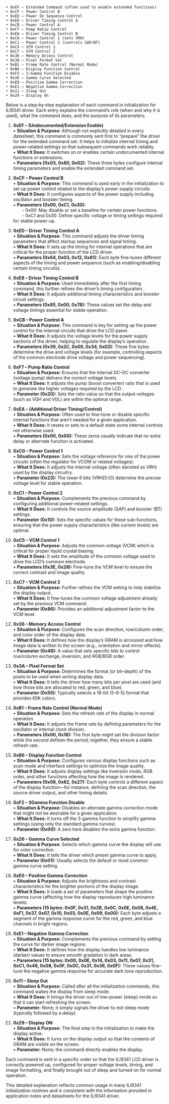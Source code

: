 ```
• 0xEF – Extended Command (often used to enable extended functions)
• 0xCF – Power Control B
• 0xED – Power On Sequence Control
• 0xE8 – Driver Timing Control A
• 0xCB – Power Control A
• 0xF7 – Pump Ratio Control
• 0xEA – Driver Timing Control B
• 0xC0 – Power Control 1 (sets VRH)
• 0xC1 – Power Control 2 (controls SAP/BT)
• 0xC5 – VCM Control 1
• 0xC7 – VCM Control 2
• 0x36 – Memory Access Control
• 0x3A – Pixel Format Set
• 0xB1 – Frame Rate Control (Normal Mode)
• 0xB6 – Display Function Control
• 0xF2 – 3-Gamma Function Disable
• 0x26 – Gamma Curve Selected
• 0xE0 – Positive Gamma Correction
• 0xE1 – Negative Gamma Correction
• 0x11 – Sleep Out
• 0x29 – Display On
```

Below is a step‐by‐step explanation of each command in initialization for ILI9341 driver. Each entry explains the command’s role (when and why it is used), what the command does, and the purpose of its parameters.

1. **0xEF – (Undocumented/Extension Enable)**  
   • **Situation & Purpose:** Although not explicitly detailed in every datasheet, this command is commonly sent first to “prepare” the driver for the extended command set. It helps to initialize internal timing and power–related settings so that subsequent commands work reliably.  
   • **What It Does:** It switches on or enables certain undocumented internal functions or extensions.  
   • **Parameters (0x03, 0x80, 0x02):** These three bytes configure internal timing parameters and enable the extended command set.

2. **0xCF – Power Control B**  
   • **Situation & Purpose:** This command is used early in the initialization to set up power control related to the display’s power supply circuits.  
   • **What It Does:** It configures aspects of the power supply including oscillator and booster timing.  
   • **Parameters (0x00, 0xC1, 0x30):**  
  - 0x00: May disable or set a baseline for certain power functions.  
  - 0xC1 and 0x30: Define specific voltage or timing settings required for stable power-up.

3. **0xED – Driver Timing Control A**  
   • **Situation & Purpose:** This command adjusts the driver timing parameters that affect startup sequences and signal timing.  
   • **What It Does:** It sets up the timing for internal operations that are critical for the proper function of the LCD driver.  
   • **Parameters (0x64, 0x03, 0x12, 0x81):** Each byte fine–tunes different aspects of the timing and power sequence (such as enabling/disabling certain timing circuits).

4. **0xE8 – Driver Timing Control B**  
   • **Situation & Purpose:** Used immediately after the first timing command, this further refines the driver’s timing configuration.  
   • **What It Does:** It adjusts additional timing characteristics and booster circuit settings.  
   • **Parameters (0x85, 0x00, 0x78):** These values set the delay and voltage timings essential for stable operation.

5. **0xCB – Power Control A**  
   • **Situation & Purpose:** This command is key for setting up the power control for the internal circuits that drive the LCD panel.  
   • **What It Does:** It adjusts the voltage levels for the power supply sections of the driver, helping to regulate the display’s operation.  
   • **Parameters (0x39, 0x2C, 0x00, 0x34, 0x02):** These five bytes determine the drive and voltage levels (for example, controlling aspects of the common electrode drive voltage and power sequencing).

6. **0xF7 – Pump Ratio Control**  
   • **Situation & Purpose:** Ensures that the internal DC–DC converter (voltage pump) delivers the correct voltage levels.  
   • **What It Does:** It adjusts the pump (boost converter) ratio that is used to generate the higher voltages required by the LCD.  
   • **Parameter (0x20):** Sets the ratio value so that the output voltages (such as VGH and VGL) are within the optimal range.

7. **0xEA – (Additional Driver Timing/Control)**  
   • **Situation & Purpose:** Often used to fine–tune or disable specific internal functions that aren’t needed for a given application.  
   • **What It Does:** It resets or sets to a default state some internal controls not otherwise used.  
   • **Parameters (0x00, 0x00):** These zeros usually indicate that no extra delay or alternate function is activated.

8. **0xC0 – Power Control 1**  
   • **Situation & Purpose:** Sets the voltage reference for one of the power circuits (often the regulator for VCOM or related voltages).  
   • **What It Does:** It adjusts the internal voltage (often denoted as VRH) used by the display circuitry.  
   • **Parameter (0x23):** The lower 6 bits (VRH[5:0]) determine the precise voltage level for stable operation.

9. **0xC1 – Power Control 2**  
   • **Situation & Purpose:** Complements the previous command by configuring additional power–related settings.  
   • **What It Does:** It controls the source amplitude (SAP) and booster (BT) settings.  
   • **Parameter (0x10):** Sets the specific values for these sub–functions, ensuring that the power supply characteristics (like current levels) are optimal.

10. **0xC5 – VCM Control 1**  
    • **Situation & Purpose:** Adjusts the common voltage (VCM) which is critical for proper liquid crystal biasing.  
    • **What It Does:** It sets the amplitude of the common voltage used to drive the LCD’s common electrode.  
    • **Parameters (0x3E, 0x28):** Fine–tune the VCM level to ensure the correct contrast and image quality.

11. **0xC7 – VCM Control 2**  
    • **Situation & Purpose:** Further refines the VCM setting to help stabilize the display output.  
    • **What It Does:** It fine–tunes the common voltage adjustment already set by the previous VCM command.  
    • **Parameter (0x86):** Provides an additional adjustment factor to the VCM level.

12. **0x36 – Memory Access Control**  
    • **Situation & Purpose:** Configures the scan direction, row/column order, and color order of the display data.  
    • **What It Does:** It defines how the display’s GRAM is accessed and how image data is written to the screen (e.g., orientation and mirror effects).  
    • **Parameter (0x48):** A value that sets specific bits to control row/column exchange, inversion, and RGB/BGR order.

13. **0x3A – Pixel Format Set**  
    • **Situation & Purpose:** Determines the format (or bit–depth) of the pixels to be used when writing display data.  
    • **What It Does:** It tells the driver how many bits per pixel are used (and how those bits are allocated to red, green, and blue).  
    • **Parameter (0x55):** Typically selects a 16-bit (5-6-5) format that provides 65K colors.

14. **0xB1 – Frame Rate Control (Normal Mode)**  
    • **Situation & Purpose:** Sets the refresh rate of the display in normal operation.  
    • **What It Does:** It adjusts the frame rate by defining parameters for the oscillator or internal clock division.  
    • **Parameters (0x00, 0x18):** The first byte might set the division factor while the second defines the period; together, they ensure a stable refresh rate.

15. **0xB6 – Display Function Control**  
    • **Situation & Purpose:** Configures various display functions such as scan mode and interface settings to optimize the image quality.  
    • **What It Does:** It adjusts display settings like inversion mode, RGB order, and other functions affecting how the image is rendered.  
    • **Parameters (0x08, 0x82, 0x27):** Each byte controls a different aspect of the display function—for instance, defining the scan direction, the source driver output, and other timing details.

16. **0xF2 – 3Gamma Function Disable**  
    • **Situation & Purpose:** Disables an alternate gamma correction mode that might not be desirable for a given application.  
    • **What It Does:** It turns off the 3-gamma function to simplify gamma settings (using only the standard gamma curves).  
    • **Parameter (0x00):** A zero here disables the extra gamma function.

17. **0x26 – Gamma Curve Selected**  
    • **Situation & Purpose:** Selects which gamma curve the display will use for color correction.  
    • **What It Does:** It tells the driver which preset gamma curve to apply.  
    • **Parameter (0x01):** Usually selects the default or most common gamma curve setting.

18. **0xE0 – Positive Gamma Correction**  
    • **Situation & Purpose:** Adjusts the brightness and contrast characteristics for the brighter portions of the display image.  
    • **What It Does:** It loads a set of parameters that shape the positive gamma curve (affecting how the display reproduces high luminance levels).  
    • **Parameters (15 bytes: 0x0F, 0x31, 0x2B, 0x0C, 0x0E, 0x08, 0x4E, 0xF1, 0x37, 0x07, 0x10, 0x03, 0x0E, 0x09, 0x00):** Each byte adjusts a segment of the gamma response curve for the red, green, and blue channels in bright regions.

19. **0xE1 – Negative Gamma Correction**  
    • **Situation & Purpose:** Complements the previous command by setting the curve for darker image regions.  
    • **What It Does:** It defines how the display handles low luminance (darker) values to ensure smooth gradation in dark areas.  
    • **Parameters (15 bytes: 0x00, 0x0E, 0x14, 0x03, 0x11, 0x07, 0x31, 0xC1, 0x48, 0x08, 0x0F, 0x0C, 0x31, 0x36, 0x0F):** These values fine–tune the negative gamma response for accurate dark tone reproduction.

20. **0x11 – Sleep Out**  
    • **Situation & Purpose:** Called after all the initialization commands, this command wakes the display from sleep mode.  
    • **What It Does:** It brings the driver out of low–power (sleep) mode so that it can start refreshing the screen.  
    • **Parameter:** None; it simply signals the driver to exit sleep mode (typically followed by a delay).

21. **0x29 – Display ON**  
    • **Situation & Purpose:** The final step in the initialization to make the display active.  
    • **What It Does:** It turns on the display output so that the contents of GRAM are visible on the screen.  
    • **Parameter:** None; the command directly enables the display.

Each command is sent in a specific order so that the ILI9341 LCD driver is correctly powered up, configured for proper voltage levels, timing, and image formatting, and finally brought out of sleep and turned on for normal operation.

This detailed explanation reflects common usage in many ILI9341 initialization routines and is consistent with the information provided in application notes and datasheets for the ILI9341 driver.